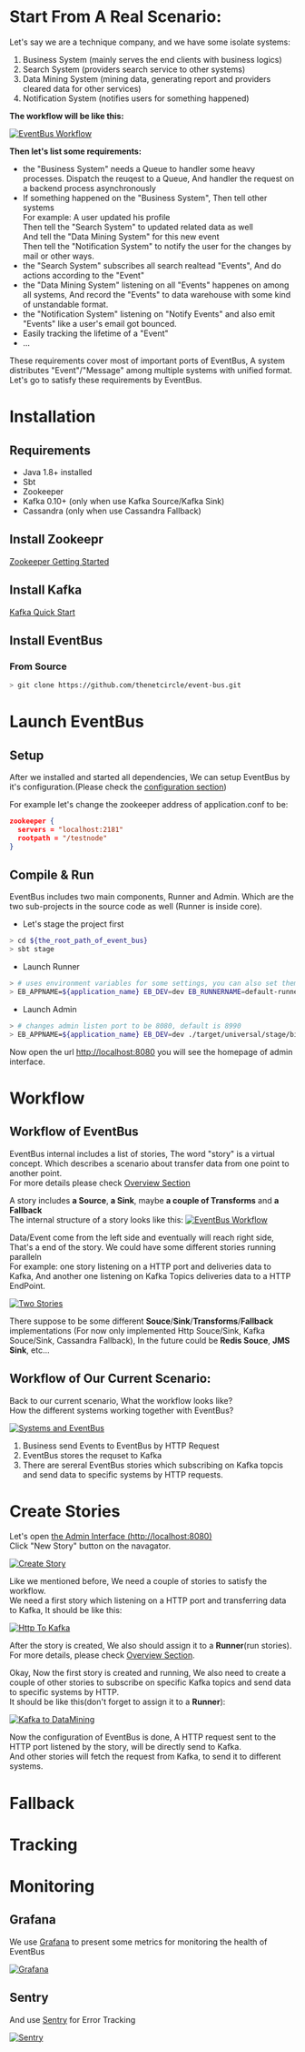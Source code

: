 # Start From A Real Scenario:

Let's say we are a technique company, and we have some isolate systems:

1. Business System (mainly serves the end clients with business logics)
2. Search System (providers search service to other systems)
3. Data Mining System (mining data, generating report and providers cleared data for other services)
4. Notification System (notifies users for something happened)

**The workflow will be like this:**

<a href="../event-bus/assets/systems_workflow.png" target="_blank">![EventBus Workflow](assets/systems_workflow.png)</a>

**Then let's list some requirements:**

- the "Business System" needs a Queue to handler some heavy processes.
  Dispatch the reuqest to a Queue, And handler the request on a backend process asynchronously
- If something happened on the "Business System", Then tell other systems  
  For example: A user updated his profile   
  Then tell the "Search System" to updated related data as well  
  And tell the "Data Mining System" for this new event  
  Then tell the "Notification System" to notify the user for the changes by mail or other ways. 
- the "Search System" subscribes all search realtead "Events", And do actions according to the "Event"
- the "Data Mining System" listening on all "Events" happenes on among all systems, And record the "Events" to data warehouse with some kind of unstandable format.
- the "Notification System" listening on "Notify Events" and also emit "Events" like a user's email got bounced. 
- Easily tracking the lifetime of a "Event"
- ...

These requirements cover most of important ports of EventBus, A system distributes "Event"/"Message" among multiple systems with unified format.
Let's go to satisfy these requirements by EventBus.


# Installation

## Requirements

- Java 1.8+ installed
- Sbt
- Zookeeper
- Kafka 0.10+ (only when use Kafka Source/Kafka Sink)
- Cassandra (only when use Cassandra Fallback)

## Install Zookeepr

[Zookeeper Getting Started](https://zookeeper.apache.org/doc/current/zookeeperStarted.html#ch_GettingStarted)

## Install Kafka

[Kafka Quick Start](https://kafka.apache.org/0110/documentation.html#quickstart)

## Install EventBus

### From Source

```bash
> git clone https://github.com/thenetcircle/event-bus.git
```

# Launch EventBus

## Setup

After we installed and started all dependencies, We can setup EventBus by it's configuration.(Please check the [configuration section](./overview/#configuration))

For example let's change the zookeeper address of application.conf to be:

```json
zookeeper {
  servers = "localhost:2181"
  rootpath = "/testnode"
}
```

## Compile & Run

EventBus includes two main components, Runner and Admin. Which are the two sub-projects in the source code as well (Runner is inside core).

- Let's stage the project first
```sh
> cd ${the_root_path_of_event_bus}
> sbt stage
```

- Launch Runner
```sh
> # uses environment variables for some settings, you can also set them inside application.conf directly
> EB_APPNAME=${application_name} EB_DEV=dev EB_RUNNERNAME=default-runner ./target/universal/stage/bin/runner
```

- Launch Admin
```sh
> # changes admin listen port to be 8080, default is 8990
> EB_APPNAME=${application_name} EB_DEV=dev ./target/universal/stage/bin/admin -Dapp.admin.port=8080
```

Now open the url [http://localhost:8080](http://localhost:8080) you will see the homepage of admin interface.

# Workflow

## Workflow of EventBus

EventBus internal includes a list of stories, The word "story" is a virtual concept. Which describes a scenario about transfer data from one point to another point.  
For more details please check [Overview Section](overview)  

A story includes **a Source**, **a Sink**, maybe **a couple of Transforms** and **a Fallback**  
The internal structure of a story looks like this:
<a href="../event-bus/assets/event-bus-workflow.png" target="_blank">![EventBus Workflow](assets/event-bus-workflow.png)</a>

Data/Event come from the left side and eventually will reach right side, That's a end of the story.
We could have some different stories running paralleln   
For example: one story listening on a HTTP port and deliveries data to Kafka, And another one listening on Kafka Topics deliveries data to a HTTP EndPoint.

<a href="../event-bus/event-bus/assets/two_stories.png" target="_blank">![Two Stories](assets/two_stories.png)</a>

There suppose to be some different **Souce**/**Sink**/**Transforms**/**Fallback** implementations (For now only implemented Http Souce/Sink, Kafka Souce/Sink, Cassandra Fallback), In the future could be **Redis Souce**, **JMS Sink**, etc...

## Workflow of Our Current Scenario:

Back to our current scenario, What the workflow looks like?   
How the different systems working together with EventBus?

<a href="../event-bus/assets/systems_and_eventbus.png" target="_blank">![Systems and EventBus](assets/systems_and_eventbus.png)</a>

1. Business send Events to EventBus by HTTP Request
2. EventBus stores the requset to Kafka
3. There are sereral EventBus stories which subscribing on Kafka topcis and send data to specific systems by HTTP requests. 

# Create Stories

Let's open [the Admin Interface (http://localhost:8080)](http://localhost:8080)  
Click "New Story" button on the navagator.

<a href="../event-bus/assets/admin_create_story.png" target="_blank">![Create Story](assets/admin_create_story.png)</a>

Like we mentioned before, We need a couple of stories to satisfy the workflow.  
We need a first story which listening on a HTTP port and transferring data to Kafka, It should be like this:  

<a href="../event-bus/assets/admin_story_http_to_kafka.png" target="_blank">![Http To Kafka](assets/admin_story_http_to_kafka.png)</a>

After the story is created, We also should assign it to a **Runner**(run stories). For more details, please check [Overview Section](overview).

Okay, Now the first story is created and running, We also need to create a couple of other stories to subscribe on specific Kafka topics and send data to specific systems by HTTP.  
It should be like this(don't forget to assign it to a **Runner**):

<a href="../event-bus/assets/admin_story_kafka_to_data_mining.png" target="_blank">![Kafka to DataMining](assets/admin_story_kafka_to_data_mining.png)</a>

Now the configuration of EventBus is done, A HTTP request sent to the HTTP port listened by the story, will be directly send to Kafka.   
And other stories will fetch the request from Kafka, to send it to different systems.

# Fallback 

# Tracking

# Monitoring

## Grafana 

We use [Grafana](https://grafana.com) to present some metrics for monitoring the health of EventBus

<a href="../event-bus/assets/grafana01.png" target="_blank">![Grafana](assets/grafana01.png)</a>

## Sentry

And use [Sentry](https://sentry.io) for Error Tracking

<a href="../event-bus/assets/sentry01.png" target="_blank">![Sentry](assets/sentry01.png)</a>